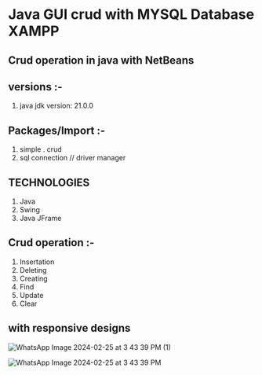 # Java GUI crud with MYSQL Database XAMPP

## Crud operation in java with NetBeans 

## versions :-
1. java jdk  version: 21.0.0

## Packages/Import :- 
1. simple . crud
2. sql connection // driver manager
 
## TECHNOLOGIES

1. Java
2. Swing
3. Java JFrame


## Crud operation :-
1. Insertation
2. Deleting
3. Creating
4. Find
5. Update
6. Clear

## with responsive designs 


![WhatsApp Image 2024-02-25 at 3 43 39 PM (1)](https://github.com/bhagwanlsalvi/OHT2/assets/131893066/b0eb04f4-b861-449a-bafb-77e931c8a6f6)

![WhatsApp Image 2024-02-25 at 3 43 39 PM](https://github.com/bhagwanlsalvi/OHT2/assets/131893066/5feefd89-0555-49b5-9d53-3d0cd5a74219)





